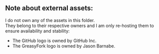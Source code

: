## Note about external assets:
I do not own any of the assets in this folder.  
They belong to their respective owners and I am only re-hosting them to ensure availability and stability:
- The GitHub logo is owned by GitHub Inc.
- The GreasyFork logo is owned by Jason Barnabe.
